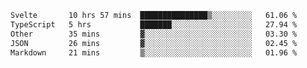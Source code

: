 <!--START_SECTION:waka-->

```txt
Svelte       10 hrs 57 mins  ███████████████▒░░░░░░░░░   61.06 %
TypeScript   5 hrs           ███████░░░░░░░░░░░░░░░░░░   27.94 %
Other        35 mins         ▓░░░░░░░░░░░░░░░░░░░░░░░░   03.30 %
JSON         26 mins         ▓░░░░░░░░░░░░░░░░░░░░░░░░   02.45 %
Markdown     21 mins         ▒░░░░░░░░░░░░░░░░░░░░░░░░   01.96 %
```

<!--END_SECTION:waka-->

